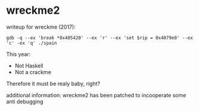 # wreckme2

writeup for wreckme (2017):
```
gdb -q --ex 'break *0x405420' --ex 'r' --ex 'set $rip = 0x4079e0' --ex 'c' -ex 'q' ./spain
```

This year:
- Not Haskell
- Not a crackme

Therefore it must be realy baby, right?

additional information:
wreckme2 has been patched to incooperate some anti debugging
